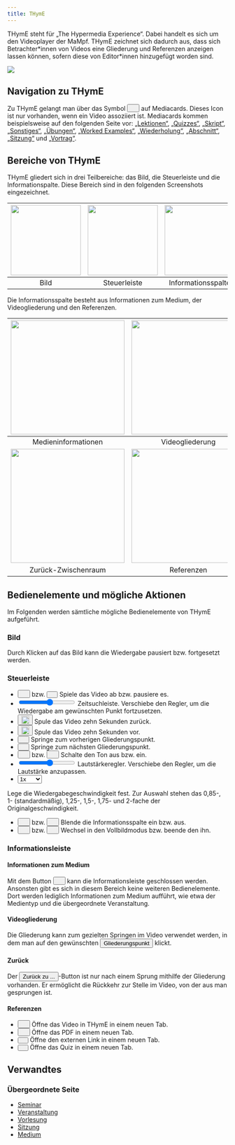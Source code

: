 ```yaml
---
title: THymE
---
```


THymE steht für „The Hypermedia Experience“. Dabei handelt es sich um den Videoplayer der MaMpf. THymE zeichnet sich dadurch aus, dass sich Betrachter\*innen von Videos eine Gliederung und Referenzen anzeigen lassen können, sofern diese von Editor\*innen hinzugefügt worden sind.

<img src="https://media.githubusercontent.com/media/MaMpf-HD/mampf/docs/docs/static/img/thyme2.png"/>

## Navigation zu THymE
Zu THymE gelangt man über das Symbol <button name="button"><img src="https://media.githubusercontent.com/media/MaMpf-HD/mampf/docs/docs/static/img/play-arrow.png" height="12"/></button> auf Mediacards. Dieses Icon ist nur vorhanden, wenn ein Video assoziiert ist. Mediacards kommen beispielsweise auf den folgenden Seite vor: [„Lektionen“](lessons), [„Quizzes“](quizzes.md), [„Skript“](manuscript.md), [„Sonstiges“](miscellaneous.md), [„Übungen“](exercises.md), [„Worked Examples“](worked-examples.md), [„Wiederholung“](repetition.md), [„Abschnitt“](section), [„Sitzung“](session) und [„Vortrag“](talk).

## Bereiche von THymE
THymE gliedert sich in drei Teilbereiche: das Bild, die Steuerleiste und die Informationspalte. Diese Bereich sind in den folgenden Screenshots eingezeichnet.

|<img src="https://media.githubusercontent.com/media/MaMpf-HD/mampf/docs/docs/static/img/thyme2_bild.png" height="160"/> |<img src="https://media.githubusercontent.com/media/MaMpf-HD/mampf/docs/docs/static/img/thyme3_no_pip_steuerung.png" height="160"/> | <img src="https://media.githubusercontent.com/media/MaMpf-HD/mampf/docs/docs/static/img/thyme3_no_pip_infospalte.png" height="160"/>|
|:---: | :---: | :---:|
|Bild|Steuerleiste|Informationsspalte|

Die Informationsspalte besteht aus Informationen zum Medium, der Videogliederung und den Referenzen.

|<img src="https://media.githubusercontent.com/media/MaMpf-HD/mampf/docs/docs/static/img/thyme3_no_pip_medieninfo.png" height="260"/>| <img src="https://media.githubusercontent.com/media/MaMpf-HD/mampf/docs/docs/static/img/thyme3_no_pip_gliederung.png" height="260"/>|
|:---: |:---: |
| Medieninformationen|Videogliederung|
| <img src="https://media.githubusercontent.com/media/MaMpf-HD/mampf/docs/docs/static/img/thyme3_no_pip_zurueck.png" height="260"/> |<img src="https://media.githubusercontent.com/media/MaMpf-HD/mampf/docs/docs/static/img/thyme3_no_pip_referenzen.png" height="260"/> |
| Zurück-Zwischenraum |Referenzen|

## Bedienelemente und mögliche Aktionen
Im Folgenden werden sämtliche mögliche Bedienelemente von THymE aufgeführt.

### Bild
Durch Klicken auf das Bild kann die Wiedergabe pausiert bzw. fortgesetzt werden.

### Steuerleiste
* <button name="button"><img src="https://media.githubusercontent.com/media/MaMpf-HD/mampf/docs/docs/static/img/play-arrow.png" height="12"/></button> bzw. <button name="button"><img src="https://media.githubusercontent.com/media/MaMpf-HD/mampf/docs/docs/static/img/pause.png" height="9"/></button> Spiele das Video ab bzw. pausiere es.
* <input type="range" min="1" max="10" class="slider" id="myRange"/> Zeitsuchleiste. Verschiebe den Regler, um die Wiedergabe am gewünschten Punkt fortzusetzen.
* <button name="button"><img src="https://media.githubusercontent.com/media/MaMpf-HD/mampf/docs/docs/static/img/replay-10.png" height="18"/></button> Spule das Video zehn Sekunden zurück.
* <button name="button"><img src="https://media.githubusercontent.com/media/MaMpf-HD/mampf/docs/docs/static/img/forward-10.png" height="18"/></button> Spule das Video zehn Sekunden vor.
* <button name="button"><img src="https://media.githubusercontent.com/media/MaMpf-HD/mampf/docs/docs/static/img/skip-previous.png" height="10"/></button> Springe zum vorherigen Gliederungspunkt.
* <button name="button"><img src="https://media.githubusercontent.com/media/MaMpf-HD/mampf/docs/docs/static/img/skip-next.png" height="10"/></button> Springe zum nächsten Gliederungspunkt.
* <button name="button"><img src="https://media.githubusercontent.com/media/MaMpf-HD/mampf/docs/docs/static/img/volume-up.png" height="12"/></button> bzw. <button name="button"><img src="https://media.githubusercontent.com/media/MaMpf-HD/mampf/docs/docs/static/img/volume-off.png" height="12"/></button> Schalte den Ton aus bzw. ein.
* <input type="range" min="1" max="10" class="slider" id="myRange" height="5" width="5"/> Lautstärkeregler. Verschiebe den Regler, um die Lautstärke anzupassen.
* <label for="cars"></label><select name="cars" id="cars">
  <option value="volvo">0.85x</option>
  <option value="saab" selected>1x</option>
  <option value="mercedes">1.25x</option>
  <option value="audi">1.5x</option>
  <option value="volvo1">1.75x</option>
  <option value="saab2">2x</option>
</select> Lege die Wiedergabegeschwindigkeit fest. Zur Auswahl stehen das 0,85-, 1- (standardmäßig), 1,25-, 1,5-, 1,75- und 2-fache der Originalgeschwindigkeit.
* <button name="button"><img src="https://media.githubusercontent.com/media/MaMpf-HD/mampf/docs/docs/static/img/add-to-queue.png" height="12"/></button> bzw. <button name="button"><img src="https://media.githubusercontent.com/media/MaMpf-HD/mampf/docs/docs/static/img/remove-from-queue.png" height="12"/></button> Blende die Informationsspalte ein bzw. aus.
* <button name="button"><img src="https://media.githubusercontent.com/media/MaMpf-HD/mampf/docs/docs/static/img/fullscreen.png" height="12"/></button> bzw. <button name="button"><img src="https://media.githubusercontent.com/media/MaMpf-HD/mampf/docs/docs/static/img/fullscreen-exit.png" height="12"/></button> Wechsel in den Vollbildmodus bzw. beende den ihn.

### Informationsleiste

#### Informationen zum Medium
Mit dem Button <button name="button"><img src="https://media.githubusercontent.com/media/MaMpf-HD/mampf/docs/docs/static/img/xmark-solid.png" height="12"/></button> kann die Informationsleiste geschlossen werden. Ansonsten gibt es sich in diesem Bereich keine weiteren Bedienelemente. Dort werden lediglich Informationen zum Medium aufführt, wie etwa der Medientyp und die übergeordnete Veranstaltung.

#### Videogliederung
Die Gliederung kann zum gezielten Springen im Video verwendet werden, in dem man auf den gewünschten <button name="button">Gliederungspunkt</button> klickt.

#### Zurück
Der <button name="button">Zurück zu ...</button>-Button ist nur nach einem Sprung mithilfe der Gliederung vorhanden. Er ermöglicht die Rückkehr zur Stelle im Video, von der aus man gesprungen ist.

#### Referenzen
* <button name="button"><img src="https://media.githubusercontent.com/media/MaMpf-HD/mampf/docs/docs/static/img/video-library.png" height="12"/></button> Öffne das Video in THymE in einem neuen Tab.
* <button name="button"><img src="https://media.githubusercontent.com/media/MaMpf-HD/mampf/docs/docs/static/img/library-books.png" height="12"/></button> Öffne das PDF in einem neuen Tab.
* <button name="button"><img src="https://media.githubusercontent.com/media/MaMpf-HD/mampf/docs/docs/static/img/link.png" height="8"/></button> Öffne den externen Link in einem neuen Tab.
* <button name="button"><img src="https://media.githubusercontent.com/media/MaMpf-HD/mampf/docs/docs/static/img/videogame-asset.png" height="8"/></button> Öffne das Quiz in einem neuen Tab.

## Verwandtes

### Übergeordnete Seite
* [Seminar](seminar)
* [Veranstaltung](event-series)
* [Vorlesung](lecture)
* [Sitzung](session.md)
* [Medium](medium.md)
